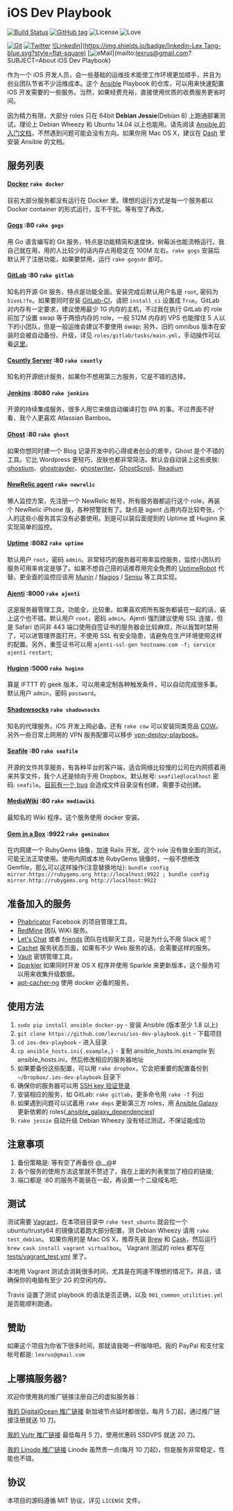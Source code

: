 # iOS Dev Playbook

[![Build Status](https://img.shields.io/travis/lexrus/ios-dev-playbook/master.svg?style=flat-square)](https://travis-ci.org/lexrus/ios-dev-playbook)
[![GitHub tag](https://img.shields.io/github/tag/lexrus/ios-dev-playbook.svg?style=flat-square)](https://github.com/lexrus/ios-dev-playbook)
![License](https://img.shields.io/github/license/lexrus/ios-dev-playbook.svg?style=flat-square)
![Love](https://img.shields.io/badge/build%20with-%3C3-ff69b4.svg?style=flat-square)

[![Git](https://img.shields.io/badge/GitHub-lexrus-blue.svg?style=flat-square)](https://github.com/lexrus)
[![Twitter](https://img.shields.io/badge/twitter-@lexrus-blue.svg?style=flat-square)](http://twitter.com/lexrus)
[![LinkedIn](https://img.shields.io/badge/linkedin-Lex Tang-blue.svg?style=flat-square)](https://cn.linkedin.com/in/lexrus/en)
[![eMail](https://img.shields.io/badge/email-lexrus@gmail.com-blue.svg?style=flat-square)](mailto:lexrus@gmail.com?SUBJECT=About iOS Dev Playbook)

作为一个 iOS 开发人员，会一些基础的运维技术能使工作环境更加顺手，并且为创业团队节省不少运维成本。这个 [Ansible](http://www.ansible.com) Playbook 的仓库，可以用来快速配置 iOS 开发需要的一些服务。当然，如果经费充裕，直接使用优质的收费服务更省时间。

因为精力有限，大部分 roles 只在 64bit __Debian Jessie__(Debian 8) 上跑通部署测试，理论上 Debian Wheezy 和 Ubuntu 14.04 以上也能用。请先阅读 [Ansible 的入门文档](http://docs.ansible.com)，不然遇到问题可能会没有方向。如果你用 Mac OS X，建议在 [Dash](http://kapeli.com/dash) 里安装 Ansible 的文档。

## 服务列表

#### [Docker](https://docker.com) `rake docker`
目前大部分服务都没有运行在 Docker 里。理想的运行方式是每一个服务都以 Docker container 的形式运行，互不干扰。等有空了再改。

#### [Gogs](http://gogs.io) :80 `rake gogs`
用 Go 语言编写的 Git 服务，特点是功能精简和速度快，树莓派也能流畅运行。我自己就在用，用的人比较少的话内存占用稳定在 100M 左右。`rake gogs` 安装后默认开了注册功能，如果要禁用，运行 `rake gogsdr` 即可。

#### [GitLab](https://github.com/gitlabhq/gitlabhq) :80 `rake gitlab`
知名的开源 Git 服务，特点是功能全面。安装完成后默认用户名是 `root`, 密码为 `5iveL!fe`。如果要同时安装 [GitLab-CI](https://about.gitlab.com/gitlab-ci/)，请把 `install_ci` 设置成 `True`。GitLab 对内存有一定要求，建议使用最少 1G 内存的主机，不过我在执行 GitLab 的 role 前加了设置 swap 等于两倍内存的 role，一般 512M 内存的 VPS 也能撑住 5 人以下的小团队，但是一般运维会建议不要使用 swap; 另外，旧的 omnibus 版本在安装时会被自动备份、升级，详见 `roles/gitlab/tasks/main.yml`，手动操作可以看[这里](https://gitlab.com/gitlab-org/omnibus-gitlab/blob/master/doc/update.md)。

#### [Countly Server](https://github.com/Countly/countly-server) :80 `rake countly`
知名的开源统计服务，如果你不想用第三方服务，它是不错的选择。

#### [Jenkins](http://jenkins-ci.org) :8080 `rake jenkins`
开源的持续集成服务，很多人用它来做自动编译打包 IPA 的事。不过界面不好看，我个人更喜欢 Atlassian Bamboo。

#### [Ghost](https://ghost.org/) :80 `rake ghost`
如果你想同时建一个 Blog 记录开发中的心得或者创业的艰辛，Ghost 是个不错的工具。它比 Wordpress 更轻巧，皮肤也都非常简洁。默认会自动装上这些皮肤: [ghostium](https://github.com/oswaldoacauan/ghostium)、[ghostrayder](https://github.com/k9ordon/ghostrayder)、[ghostwriter](https://github.com/roryg/ghostwriter)、[GhostScroll](https://github.com/grmmph/GhostScroll)、[Readium](https://github.com/starburst1977/Readium)

#### [NewRelic agent](https://newrelic.com) `rake newrelic`
懒人监控方案，先注册一个 NewRelic 帐号，所有服务器都运行这个 role，再装个 NewRelic iPhone 版，各种预警就有了。缺点是 agent 占用内存比较夸张，个人的这些小服务其实没有必要使用。到是可以装后面提到的 Uptime 或 Huginn 来实现简单的监控。

#### [Uptime](http://www.redotheweb.com/uptime/) :8082 `rake uptime`
默认用户 `root`，密码 `admin`。非常轻巧的服务器可用率监控服务，监控小团队的服务可用率肯定是够了。如果不想自己搭的话推荐用完全免费的 [UptimeRobot](https://uptimerobot.com) 代替。更全面的监控应该用 [Munin](http://munin-monitoring.org) / [Nagios](http://www.nagios.org) / [Sensu](http://sensuapp.org) 等工具实现。

#### [Ajenti](http://ajenti.org) :8000 `rake ajenti`
这是服务器管理工具，功能全，比较重。如果喜欢把所有服务都装在一起的话，装上这个也不错。默认用户 `root`，密码 `admin`。Ajenti 强烈建议使用 SSL 连接，但是 Safari 访问非 443 端口使用自签证书的服务器会比较麻烦，所以我暂时禁用了，可以进管理界面打开。不使用 SSL 有安全隐患，请避免在生产环境使用这样的配置。另外，重签证书可以用 `ajenti-ssl-gen hostname.com -f; service ajenti restart`;

#### [Huginn](https://github.com/cantino/huginn) :5000 `rake huginn`
算是 IFTTT 的 geek 版本，可以用来定制各种触发条件，可以自动完成很多事。默认用户 `admin`，密码 `password`。

#### [Shadowsocks](https://github.com/clowwindy/shadowsocks) `rake shadowsocks`
知名的代理服务，iOS 开发上网必备。还有 `rake cow` 可以安装同类竞品 [COW](https://github.com/cyfdecyf/cow)。另外一些日常上网用的 VPN 服务配置可以移步 [vpn-deploy-playbook](https://github.com/lexrus/vpn-deploy-playbook)。

#### [Seafile](http://seafile.com) :80 `rake seafile`
开源的文件共享服务，有各种平台的客户端，适合网络比较慢的公司在内网搭着用来共享文件，我个人还是倾向于用 Dropbox。默认帐号: `seafile@localhost` 密码: `seafile`。[目前有一个 bug](https://github.com/ginsys/ansible-role-seafile/issues/8) 会造成文件目录没有创建，需要手动创建。

#### [MediaWiki](http://www.mediawiki.org/) :80 `rake mediawiki`
最知名的 Wiki 程序。这个服务使用 docker 安装。

#### [Gem in a Box](https://github.com/geminabox/geminabox) :9922 `rake geminabox`
在内网建一个 RubyGems 镜像，加速 Rails 开发。这个 role 没有做全面的测试，可能无法正常使用。使用内网或本地 RubyGems 镜像时，一般不想修改 Gemfile，那么可以这样操作(注意替换地址): `bundle config mirror.https://rubygems.org http://localhost:9922 ; bundle config mirror.http://rubygems.org http://localhost:9922`

## 准备加入的服务

- [Phabricator](http://phabricator.org) Facebook 的项目管理工具。
- [RedMine](http://www.redmine.org) 团队 WiKi 服务。
- [Let's Chat](http://sdelements.github.io/lets-chat/) 或者 [friends](https://github.com/moose-team/friends) 团队在线聊天工具，可是为什么不用 Slack 呢？
- [Cachet](https://cachethq.io) 服务状态页面，如果有不少 Web 服务的话，会需要这样的服务。
- [Vault](https://github.com/hashicorp/vault) 密钥管理工具。
- [Sparkler](https://github.com/mackuba/sparkler) 如果同时开发 OS X 程序并使用 Sparkle 来更新版本，这个服务可以用来收集升级数据。
- [apt-cacher-ng](https://docs.docker.com/examples/apt-cacher-ng/) 使用 docker 必备的服务。

## 使用方法

1. `sudo pip install ansible docker-py` - 安装 Ansible (版本至少 1.8 以上)
1. `git clone https://github.com/lexrus/ios-dev-playbook.git` - 下载项目
1. `cd ios-dev-playbook` - 进入目录
1. `cp ansible_hosts.ini{.example,}` - 复制 ansible_hosts.ini.example 到 ansible_hosts.ini，然后修改相应的服务器地址
1. 如果要备份这些配置，可以用 `rake dropbox`，它会把重要的配置备份到 `~/Dropbox/.ios-dev-playbook` 目录下
1. 确保你的服务器可以用 [SSH key 验证登录](http://www.debian-administration.org/article/530/SSH_with_authentication_key_instead_of_password)
1. 安装相应的服务，如 GitLab: `rake gitlab`，更多命令用 `rake -T` 列出
1. 如果遇到问题可以试着用 `rake deps` 更新第三方 roles，用 [Ansible Galaxy](https://galaxy.ansible.com) 更新依赖的 roles([.ansible_galaxy_dependencies](https://github.com/lexrus/ios-dev-playbook/blob/master/.ansible_galaxy_dependencies))
1. `rake jessie` 自动升级 Debian Wheezy 没有经过测试，不保证能成功

## 注意事项

1. 备份策略是: 等有空了再备份 @__@#
2. 各个服务的使用方法这里就不赘述了，我在上面的列表里加了相应的链接;
5. 端口都是 :80 的服务不能装在一起，再设置一个二级域名吧;

## 测试

测试需要 [Vagrant](https://www.vagrantup.com/)，在本项目目录中 `rake test_ubuntu` 就会拉一个 ubuntu/trusty64 的镜像试着跑大部分配置，测 Debian Wheezy 请用 `rake test_debian`。
如果你用的是 Mac OS X，推荐先装 [Brew](http://brew.sh) 和 [Cask](http://caskroom.io)，然后运行 `brew cask install vagrant virtualbox`。
Vagrant 测试的 roles 都写在 [tests/vagrant_test.yml](https://github.com/lexrus/ios-dev-playbook/blob/master/tests/vagrant_test.yml) 里了。

本地用 Vagrant 测试会消耗很多时间，尤其是在网速不理想的情况下。并且，请确保你的电脑有至少 2G 的空闲内存。

Travis 设置了测试 playbook 的语法是否正确，以及 `001_common_utilities.yml` 是否能顺利跑通。


## 赞助

如果这个项目为你省下很多时间，那就请我喝一杯咖啡吧。我的 PayPal 和支付宝帐号都是: `lexrus@gmail.com`


## 上哪搞服务器?

欢迎你使用我的推广链接注册自己的虚拟服务器：

[我的 DigitalOcean 推广链接](https://www.digitalocean.com/?refcode=3eb5cf371fc9) 新加坡节点延时都很低，每月 5 刀起，通过推广链接注册就送 10 刀。

[我的 Vultr 推广链接](http://www.vultr.com/?ref=6822054) 最低每月 5 刀，使用优惠码 SSDVPS 就送 20 刀。

[我的 Linode 推广链接](http://www.linode.com/?r=9f144941e797d495a10c2841c3137ce1acde5f15) Linode 虽然贵一点(每月 10 刀起)，但是服务非常稳定，性能也不错。


## 协议

本项目的源码遵循 MIT 协议，详见 `LICENSE` 文件。
